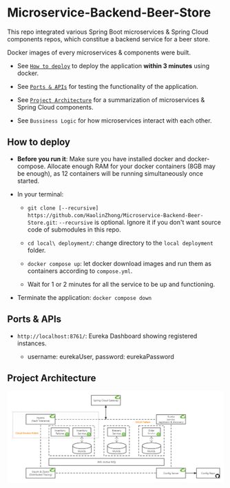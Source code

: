 # Microservice-Backend-Beer-Store
This repo integrated various Spring Boot microservices &amp; Spring Cloud components repos, which constitue a backend service for a beer store.

Docker images of every microservices & components were built. 

- See [`How to deploy`](#how-to-deploy) to deploy the application **within 3 minutes** using docker. 

- See [`Ports & APIs`](#ports--apis) for testing the functionality of the application.

- See [`Project Architecture`](#project-architecture) for a summarization of microservices & Spring Cloud components.

- See `Bussiness Logic` for how microservices interact with each other.


## How to deploy

- **Before you run it**: Make sure you have installed docker and docker-compose. Allocate enough RAM for your docker containers (8GB may be enough), as 12 containers will be running simultaneously once started.

- In your terminal: 
  
  - `git clone [--recursive] https://github.com/HaolinZhong/Microservice-Backend-Beer-Store.git`:  `--recursive` is optional. Ignore it if you don't want source code of submodules in this repo.
  
  - `cd local\ deployment/`: change directory to the `local deployment` folder.

  - `docker compose up`: let docker download images and run them as containers according to `compose.yml`.

  - Wait for 1 or 2 minutes for all the service to be up and functioning.
  
- Terminate the application: `docker compose down`

## Ports & APIs

- `http://localhost:8761/`: Eureka Dashboard showing registered instances.
  
  - username: eurekaUser, password: eurekaPassword


## Project Architecture

![architechture](architecture.png)
